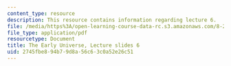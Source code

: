 ```yaml
---
content_type: resource
description: This resource contains information regarding lecture 6.
file: /media/https%3A/open-learning-course-data-rc.s3.amazonaws.com/8-286-the-early-universe-fall-2013/2745fbe894b79d8a56c63c0a52e26c51_MIT8_286F13_lec06.pdf
file_type: application/pdf
resourcetype: Document
title: The Early Universe, Lecture slides 6
uid: 2745fbe8-94b7-9d8a-56c6-3c0a52e26c51
---
```

